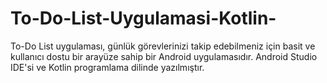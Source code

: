 # To-Do-List-Uygulamasi-Kotlin-

To-Do List uygulaması, günlük görevlerinizi takip edebilmeniz için basit ve kullanıcı dostu bir arayüze sahip bir Android uygulamasıdır. Android Studio IDE'si ve Kotlin programlama dilinde yazılmıştır.

